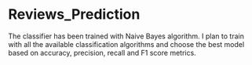 # Reviews_Prediction
The classifier has been trained with Naive Bayes algorithm.
I plan to train with all the available classification algorithms and choose the best model based on accuracy, precision, recall and F1 score metrics.

